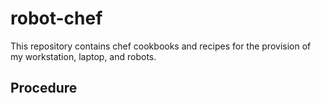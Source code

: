robot-chef
==========

This repository contains chef cookbooks and recipes for the provision of my workstation, laptop, and robots.

Procedure
---------

